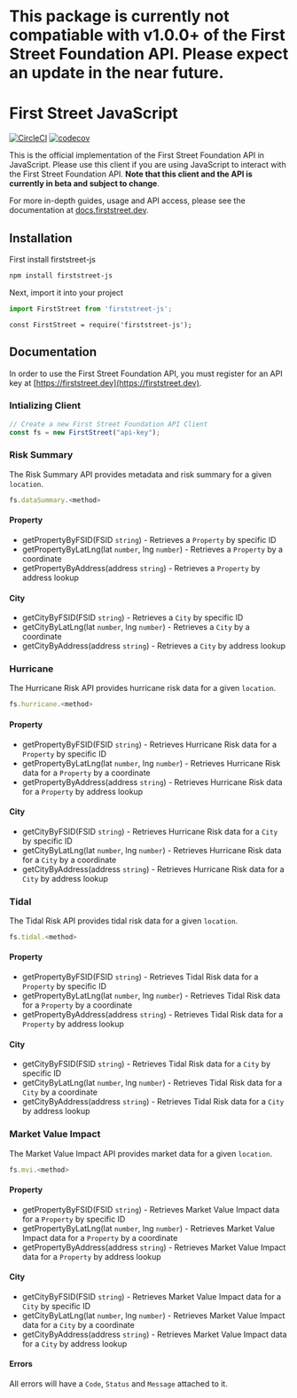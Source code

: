 # This package is currently not compatiable with v1.0.0+ of the First Street Foundation API. Please expect an update in the near future.

# First Street JavaScript

[![CircleCI](https://circleci.com/gh/FirstStreet/firststreet-js.svg?style=svg&circle-token=168be542d7448e05f502e123f0f3dbe0f9f8f66b)](https://circleci.com/gh/FirstStreet/firststreet-js)
[![codecov](https://codecov.io/gh/firststreet/firststreet-js/branch/master/graph/badge.svg?token=TATSnMXhTx)](https://codecov.io/gh/firststreet/firststreet-js)

This is the official implementation of the First Street Foundation API in JavaScript. Please use this client if you are using JavaScript to interact with the First Street Foundation API. **Note that this client and the API is currently in beta and subject to change**.

For more in-depth guides, usage and API access, please see the documentation at [docs.firststreet.dev](https://docs.firststreet.dev).

## Installation

First install firststreet-js

```bash
npm install firststreet-js
```

Next, import it into your project

```javascript
import FirstStreet from 'firststreet-js';
```

```commonjs
const FirstStreet = require('firststreet-js');
```


## Documentation

In order to use the First Street Foundation API, you must register for an API key at [https://firststreet.dev](https://firststreet.dev).

### Intializing Client

```javascript
// Create a new First Street Foundation API Client
const fs = new FirstStreet("api-key");
```

### Risk Summary

The Risk Summary API provides metadata and risk summary for a given `location`.

```javascript
fs.dataSummary.<method>
```

#### Property

* getPropertyByFSID(FSID `string`) - Retrieves a `Property` by specific ID
* getPropertyByLatLng(lat `number`, lng `number`) - Retrieves a `Property` by a coordinate
* getPropertyByAddress(address `string`) - Retrieves a `Property` by address lookup

#### City

* getCityByFSID(FSID `string`) - Retrieves a `City` by specific ID
* getCityByLatLng(lat `number`, lng `number`) - Retrieves a `City` by a coordinate
* getCityByAddress(address `string`) - Retrieves a `City` by address lookup

### Hurricane

The Hurricane Risk API provides hurricane risk data for a given `location`.

```javascript
fs.hurricane.<method>
```

#### Property

* getPropertyByFSID(FSID `string`) - Retrieves Hurricane Risk data for a `Property` by specific ID
* getPropertyByLatLng(lat `number`, lng `number`) - Retrieves Hurricane Risk data for a `Property` by a coordinate
* getPropertyByAddress(address `string`) - Retrieves Hurricane Risk data for a `Property` by address lookup

#### City

* getCityByFSID(FSID `string`) - Retrieves Hurricane Risk data for a `City` by specific ID
* getCityByLatLng(lat `number`, lng `number`) - Retrieves Hurricane Risk data for a `City` by a coordinate
* getCityByAddress(address `string`) - Retrieves Hurricane Risk data for a `City` by address lookup

### Tidal

The Tidal Risk API provides tidal risk data for a given `location`.

```javascript
fs.tidal.<method>
```

#### Property

* getPropertyByFSID(FSID `string`) - Retrieves Tidal Risk data for a `Property` by specific ID
* getPropertyByLatLng(lat `number`, lng `number`) - Retrieves Tidal Risk data for a `Property` by a coordinate
* getPropertyByAddress(address `string`) - Retrieves Tidal Risk data for a `Property` by address lookup

#### City

* getCityByFSID(FSID `string`) - Retrieves Tidal Risk data for a `City` by specific ID
* getCityByLatLng(lat `number`, lng `number`) - Retrieves Tidal Risk data for a `City` by a coordinate
* getCityByAddress(address `string`) - Retrieves Tidal Risk data for a `City` by address lookup

### Market Value Impact

The Market Value Impact API provides market data for a given `location`.

```javascript
fs.mvi.<method>
```

#### Property

* getPropertyByFSID(FSID `string`) - Retrieves Market Value Impact data for a `Property` by specific ID
* getPropertyByLatLng(lat `number`, lng `number`) - Retrieves Market Value Impact data for a `Property` by a coordinate
* getPropertyByAddress(address `string`) - Retrieves Market Value Impact data for a `Property` by address lookup

#### City

* getCityByFSID(FSID `string`) - Retrieves Market Value Impact data for a `City` by specific ID
* getCityByLatLng(lat `number`, lng `number`) - Retrieves Market Value Impact data for a `City` by a coordinate
* getCityByAddress(address `string`) - Retrieves Market Value Impact data for a `City` by address lookup

#### Errors

All errors will have a `Code`, `Status` and `Message` attached to it.


